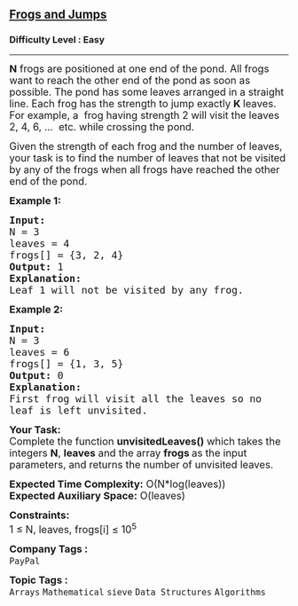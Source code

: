 <h2><a href="https://www.geeksforgeeks.org/problems/frogs-and-jumps--170647/1">Frogs and Jumps</a></h2><h3>Difficulty Level : Easy</h3><hr><div class="problems_problem_content__Xm_eO"><p><span style="font-size:18px"><strong>N</strong>&nbsp;frogs are positioned at one end of the pond. All frogs want to reach the other end of the pond as soon as possible. The pond has some<strong>&nbsp;</strong>leaves arranged in a straight line. Each frog has the strength to jump exactly&nbsp;<strong>K&nbsp;</strong>leaves. For example, a&nbsp; frog having strength 2 will visit the leaves 2, 4, 6, ...&nbsp; etc. while crossing the pond. </span></p>

<p><span style="font-size:18px">Given the strength of each frog and the number of leaves, your task is to find the number of leaves that not be visited by any of the frogs when all frogs have reached the other end of the pond.&nbsp;</span></p>

<p><span style="font-size:18px"><strong>Example 1:</strong></span></p>

<pre><span style="font-size:18px"><strong>Input:</strong>
N = 3
leaves = 4
frogs[] = {3, 2, 4}&nbsp;
<strong>Output: </strong>1
<strong>Explanation:</strong>
Leaf 1 will not be visited by any frog.</span></pre>

<p><span style="font-size:18px"><strong>Example 2:</strong></span></p>

<pre><span style="font-size:18px"><strong>Input: </strong>
N = 3
leaves = 6
frogs[] = {1, 3, 5}&nbsp;
<strong>Output: </strong>0
<strong>Explanation: </strong>
First frog will visit all the leaves so no 
leaf is left unvisited.</span></pre>

<p><span style="font-size:18px"><strong>Your Task:</strong><br>
Complete the function <strong>unvisitedLeaves</strong><strong>()</strong> which takes the integers <strong>N</strong>, <strong>leaves</strong>&nbsp;and the array <strong>frogs</strong><strong>&nbsp;</strong>as the input parameters, and returns the number of unvisited leaves.</span></p>

<p><span style="font-size:18px"><strong>Expected Time Complexity:</strong>&nbsp;O(N*log(leaves))<br>
<strong>Expected Auxiliary Space:</strong>&nbsp;O(leaves)</span></p>

<p><span style="font-size:18px"><strong>Constraints:</strong><br>
1 ≤ N, leaves, frogs[i] ≤ 10<sup>5</sup></span></p>
</div><p><span style=font-size:18px><strong>Company Tags : </strong><br><code>PayPal</code>&nbsp;<br><p><span style=font-size:18px><strong>Topic Tags : </strong><br><code>Arrays</code>&nbsp;<code>Mathematical</code>&nbsp;<code>sieve</code>&nbsp;<code>Data Structures</code>&nbsp;<code>Algorithms</code>&nbsp;